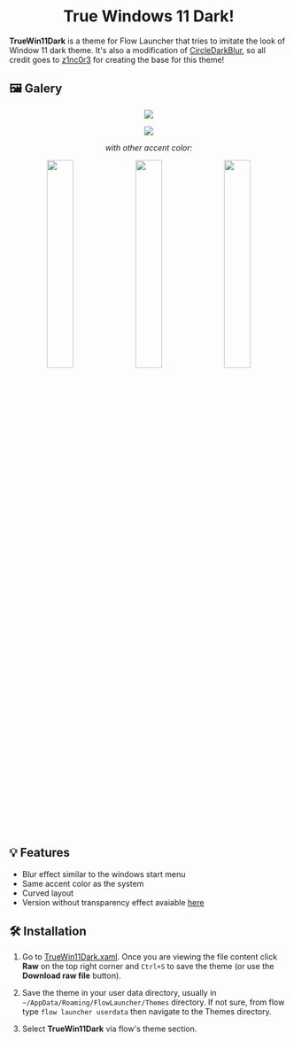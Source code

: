 <h1 align="center">True Windows 11 Dark!</h1>

**TrueWin11Dark** is a theme for Flow Launcher that tries to imitate the look of Window 11 dark theme. It's also a modification of [CircleDarkBlur](https://github.com/z1nc0r3/CircleDarkBlur.Flow-Launcher), so all credit goes to [z1nc0r3](https://github.com/z1nc0r3) for creating the base for this theme!

## 🖼️ Galery

<p align="center">
  <img src="https://github.com/O-RONI/TrueWin11Dark/assets/125587006/668a007f-a896-49e9-a97f-e7b7726cf39d"/>
</p>
<p align="center">
  <img src="https://github.com/O-RONI/TrueWin11Dark/assets/125587006/53be6ad6-fd32-4c3d-806a-9f9307155790"/>
</p>
<p align="center"> <i>with other accent color:</i></p>
<p align=center>
  <img src="https://github.com/O-RONI/TrueWin11Dark/assets/125587006/affcd277-2037-41fb-a42b-158e48d29cf8" width="31%"/>
  <img src="https://github.com/O-RONI/TrueWin11Dark/assets/125587006/31bb7e00-dc05-49af-ba93-be768516b0ca" width="31%"/>
  <img src="https://github.com/O-RONI/TrueWin11Dark/assets/125587006/0c233a08-692f-4052-8503-90ea91af5db2" width="31%"/>
</p>

## 💡 Features

- Blur effect similar to the windows start menu
- Same accent color as the system
- Curved layout
- Version without transparency effect avaiable [here](https://github.com/O-RONI/TrueWin11Dark/blob/main/TrueWin11Dark-Solid.xaml)

## 🛠️ Installation

1. Go to [TrueWin11Dark.xaml](https://github.com/O-RONI/TrueWin11Dark/blob/main/TrueWin11Dark.xaml). Once you are viewing the file content click **Raw** on the top right corner and `Ctrl+S` to save the theme (or use the **Download raw file** button).

2. Save the theme in your user data directory, usually in `~/AppData/Roaming/FlowLauncher/Themes` directory. If not sure, from flow type `flow launcher userdata` then navigate to the Themes directory.

3. Select **TrueWin11Dark** via flow's theme section.

